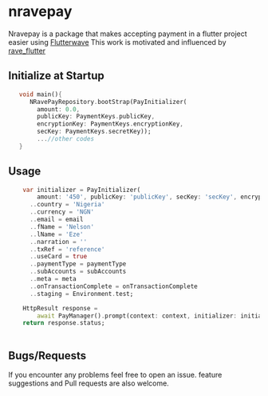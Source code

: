 # nravepay

Nravepay is a package that makes accepting payment in a flutter project easier using [Flutterwave](http://rave.flutterwave.com)
This work is motivated and influenced by [rave_flutter](https://pub.dev/packages/rave_flutter)

## Initialize at Startup

```dart
   void main(){
      NRavePayRepository.bootStrap(PayInitializer(
        amount: 0.0,
        publicKey: PaymentKeys.publicKey,
        encryptionKey: PaymentKeys.encryptionKey,
        secKey: PaymentKeys.secretKey));
        ...//other codes
   }
```
## Usage
```dart
    var initializer = PayInitializer(
        amount: '450', publicKey: 'publicKey', secKey: 'secKey', encryptionKey: 'encryptionKey')
      ..country = 'Nigeria'
      ..currency = 'NGN'
      ..email = email
      ..fName = 'Nelson'
      ..lName = 'Eze'
      ..narration = ''
      ..txRef = 'reference'
      ..useCard = true
      ..paymentType = paymentType
      ..subAccounts = subAccounts
      ..meta = meta
      ..onTransactionComplete = onTransactionComplete
      ..staging = Environment.test;

    HttpResult response =
        await PayManager().prompt(context: context, initializer: initializer);
    return response.status;
  
```
## Bugs/Requests

If you encounter any problems feel free to open an issue.  feature suggestions and Pull requests are also welcome.
